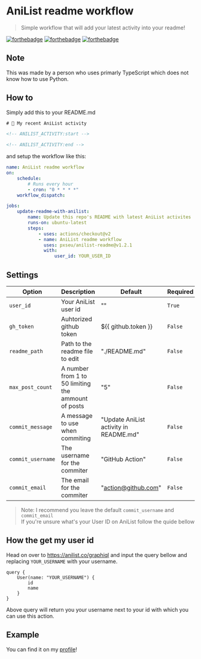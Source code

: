 # AniList readme workflow

> Simple workflow that will add your latest activity into your readme!

[![forthebadge](https://forthebadge.com/images/badges/made-with-python.svg)](https://forthebadge.com)
[![forthebadge](https://forthebadge.com/images/badges/0-percent-optimized.svg)](https://forthebadge.com)
[![forthebadge](https://forthebadge.com/images/badges/it-works-why.svg)](https://forthebadge.com)

## Note

This was made by a person who uses primarly TypeScript which does not know how to use Python.

## How to

Simply add this to your README.md

```html
# 🌸 My recent AniList activity

<!-- ANILIST_ACTIVITY:start -->

<!-- ANILIST_ACTIVITY:end -->
```

and setup the workflow like this:

```yml
name: AniList readme workflow
on:
    schedule:
        # Runs every hour
        - cron: "0 * * * *"
    workflow_dispatch:

jobs:
    update-readme-with-anilist:
        name: Update this repo's README with latest AniList activites
        runs-on: ubuntu-latest
        steps:
            - uses: actions/checkout@v2
            - name: AniList readme workflow
              uses: pxseu/anilist-readme@v1.2.1
              with:
                  user_id: YOUR_USER_ID
```

## Settings

| Option            | Description                                         | Default                                | Required |
| ----------------- | --------------------------------------------------- | -------------------------------------- | -------- |
| `user_id`         | Your AniList user id                                | ""                                     | `True`   |
| `gh_token`        | Auhtorized github token                             | ${{ github.token }}                    | `False`  |
| `readme_path`     | Path to the readme file to edit                     | "./README.md"                          | `False`  |
| `max_post_count`  | A number from 1 to 50 limiting the ammount of posts | "5"                                    | `False`  |
| `commit_message`  | A message to use when commiting                     | "Update AniList activity in README.md" | `False`  |
| `commit_username` | The username for the commiter                       | "GitHub Action"                        | `False`  |
| `commit_email`    | The email for the commiter                          | "action@github.com"                    | `False`  |

> Note: I recommend you leave the default `commit_username` and `commit_email` \
> If you're unsure what's your User ID on AniList follow the quide bellow

## How the get my user id

Head on over to https://anilist.co/graphiql and input the query bellow and replacing `YOUR_USERNAME` with your username.

```gql
query {
	User(name: "YOUR_USERNAME") {
		id
		name
	}
}
```

Above query will return you your username next to your id with which you can use this action.

## Example

You can find it on my [profile](https://github.com/pxseu/pxseu/blob/a2980f3165f0ed86d5469ee35b8ff38e12116794/README.md)!

